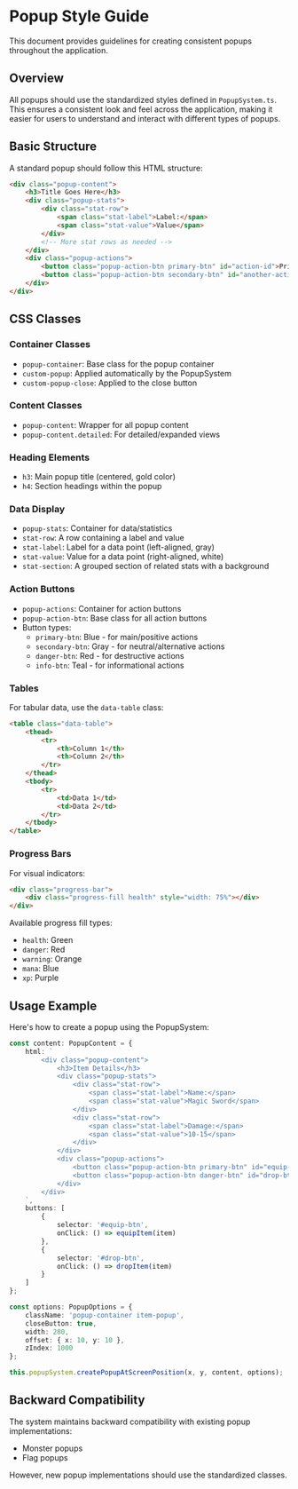 # Popup Style Guide

This document provides guidelines for creating consistent popups throughout the application.

## Overview

All popups should use the standardized styles defined in `PopupSystem.ts`. This ensures a consistent look and feel across the application, making it easier for users to understand and interact with different types of popups.

## Basic Structure

A standard popup should follow this HTML structure:

```html
<div class="popup-content">
    <h3>Title Goes Here</h3>
    <div class="popup-stats">
        <div class="stat-row">
            <span class="stat-label">Label:</span>
            <span class="stat-value">Value</span>
        </div>
        <!-- More stat rows as needed -->
    </div>
    <div class="popup-actions">
        <button class="popup-action-btn primary-btn" id="action-id">Primary Action</button>
        <button class="popup-action-btn secondary-btn" id="another-action-id">Secondary Action</button>
    </div>
</div>
```

## CSS Classes

### Container Classes

- `popup-container`: Base class for the popup container
- `custom-popup`: Applied automatically by the PopupSystem
- `custom-popup-close`: Applied to the close button

### Content Classes

- `popup-content`: Wrapper for all popup content
- `popup-content.detailed`: For detailed/expanded views

### Heading Elements

- `h3`: Main popup title (centered, gold color)
- `h4`: Section headings within the popup

### Data Display

- `popup-stats`: Container for data/statistics
- `stat-row`: A row containing a label and value
- `stat-label`: Label for a data point (left-aligned, gray)
- `stat-value`: Value for a data point (right-aligned, white)
- `stat-section`: A grouped section of related stats with a background

### Action Buttons

- `popup-actions`: Container for action buttons
- `popup-action-btn`: Base class for all action buttons
- Button types:
  - `primary-btn`: Blue - for main/positive actions
  - `secondary-btn`: Gray - for neutral/alternative actions
  - `danger-btn`: Red - for destructive actions
  - `info-btn`: Teal - for informational actions

### Tables

For tabular data, use the `data-table` class:

```html
<table class="data-table">
    <thead>
        <tr>
            <th>Column 1</th>
            <th>Column 2</th>
        </tr>
    </thead>
    <tbody>
        <tr>
            <td>Data 1</td>
            <td>Data 2</td>
        </tr>
    </tbody>
</table>
```

### Progress Bars

For visual indicators:

```html
<div class="progress-bar">
    <div class="progress-fill health" style="width: 75%"></div>
</div>
```

Available progress fill types:
- `health`: Green
- `danger`: Red
- `warning`: Orange
- `mana`: Blue
- `xp`: Purple

## Usage Example

Here's how to create a popup using the PopupSystem:

```typescript
const content: PopupContent = {
    html: `
        <div class="popup-content">
            <h3>Item Details</h3>
            <div class="popup-stats">
                <div class="stat-row">
                    <span class="stat-label">Name:</span>
                    <span class="stat-value">Magic Sword</span>
                </div>
                <div class="stat-row">
                    <span class="stat-label">Damage:</span>
                    <span class="stat-value">10-15</span>
                </div>
            </div>
            <div class="popup-actions">
                <button class="popup-action-btn primary-btn" id="equip-btn">Equip</button>
                <button class="popup-action-btn danger-btn" id="drop-btn">Drop</button>
            </div>
        </div>
    `,
    buttons: [
        {
            selector: '#equip-btn',
            onClick: () => equipItem(item)
        },
        {
            selector: '#drop-btn',
            onClick: () => dropItem(item)
        }
    ]
};

const options: PopupOptions = {
    className: 'popup-container item-popup',
    closeButton: true,
    width: 280,
    offset: { x: 10, y: 10 },
    zIndex: 1000
};

this.popupSystem.createPopupAtScreenPosition(x, y, content, options);
```

## Backward Compatibility

The system maintains backward compatibility with existing popup implementations:
- Monster popups
- Flag popups

However, new popup implementations should use the standardized classes. 